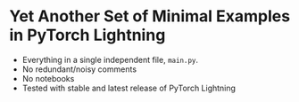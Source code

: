 # Yet Another Set of Minimal Examples in PyTorch Lightning

- Everything in a single independent file, `main.py`.
- No redundant/noisy comments
- No notebooks
- Tested with stable and latest release of PyTorch Lightning
